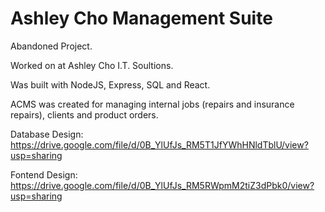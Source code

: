 # Ashley Cho Management Suite

Abandoned Project.

Worked on at Ashley Cho I.T. Soultions.

Was built with NodeJS, Express, SQL and React.

ACMS was created for managing internal jobs (repairs and insurance repairs), clients and product orders.

Database Design:
https://drive.google.com/file/d/0B_YlUfJs_RM5T1JfYWhHNldTblU/view?usp=sharing

Fontend Design:
https://drive.google.com/file/d/0B_YlUfJs_RM5RWpmM2tiZ3dPbk0/view?usp=sharing